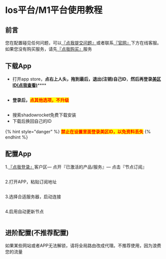 # Ios平台/M1平台使用教程

## 前言

您在配置碰见任何问题，可以[『点我提交问题』](https://www.lengjiao.me/submitticket.php)或者联系[『官网』](https://www.lengjiao.me)下方在线客服。如果您没有购买服务，请先[『点我购买』](https://www.lengjiao.me/cart.php)服务

## 下载App

* 打开app store，**点右上人头，拖到最后，退出(注销)自己ID**，**然后再登录**[**美区ID(点我查看)**](https://www.lengjiao.me/index.php?rp=/knowledgebase/2/IosID.html)****

<figure><img src="https://i.imgtg.com/2022/07/20/raAUc.png" alt=""><figcaption></figcaption></figure>

* **登录后，**<mark style="color:red;">**点其他选项，不升级**</mark>

<figure><img src="https://i.imgtg.com/2022/07/20/raejq.png" alt=""><figcaption></figcaption></figure>

* 搜索shadowrocket免费下载安装
* 下载后换回自己的ID

{% hint style="danger" %}
<mark style="color:red;">**禁止在设置里面登录美区ID，以免资料丢失**</mark>
{% endhint %}

## 配置App

1.[『点我登录』](https://www.lengjiao.me/clientarea.php)客户区— 点开『已激活的产品/服务』— 点击『节点订阅』

<figure><img src="https://i.imgtg.com/2022/07/20/raKyr.png" alt=""><figcaption></figcaption></figure>

2.打开APP，粘贴订阅地址

<figure><img src="https://i.imgtg.com/2022/07/20/ra7FY.png" alt=""><figcaption></figcaption></figure>

3.选择合适服务器，启动连接

<figure><img src="https://i.imgtg.com/2022/07/20/raNRv.png" alt=""><figcaption></figcaption></figure>

4.启用自动更新节点

<figure><img src="https://i.imgtg.com/2022/07/20/raZsM.png" alt=""><figcaption></figcaption></figure>

## 进阶配置(不推荐配置)

如果某些网站或者APP无法解锁，请将全局路由改成代理。不推荐使用，因为浪费您的流量

<figure><img src="https://i.imgtg.com/2022/07/20/rayaG.png" alt=""><figcaption></figcaption></figure>

